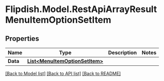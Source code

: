 # Flipdish.Model.RestApiArrayResultMenuItemOptionSetItem
## Properties

Name | Type | Description | Notes
------------ | ------------- | ------------- | -------------
**Data** | [**List&lt;MenuItemOptionSetItem&gt;**](MenuItemOptionSetItem.md) |  | 

[[Back to Model list]](../README.md#documentation-for-models) [[Back to API list]](../README.md#documentation-for-api-endpoints) [[Back to README]](../README.md)

